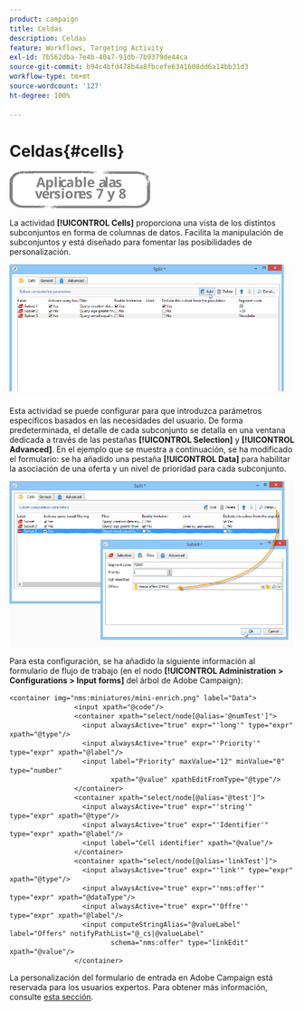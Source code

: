 ```yaml
---
product: campaign
title: Celdas
description: Celdas
feature: Workflows, Targeting Activity
exl-id: 7b562dba-7e4b-40a7-91db-7b9379de44ca
source-git-commit: b94c4bfd478b4a8fbcefe6341608dd6a14bb31d3
workflow-type: tm+mt
source-wordcount: '127'
ht-degree: 100%

---
```


# Celdas{#cells}

![](../../assets/common.svg)

La actividad **[!UICONTROL Cells]** proporciona una vista de los distintos subconjuntos en forma de columnas de datos. Facilita la manipulación de subconjuntos y está diseñado para fomentar las posibilidades de personalización.

![](assets/wf_split_cells.png)

Esta actividad se puede configurar para que introduzca parámetros específicos basados en las necesidades del usuario. De forma predeterminada, el detalle de cada subconjunto se detalla en una ventana dedicada a través de las pestañas **[!UICONTROL Selection]** y **[!UICONTROL Advanced]**. En el ejemplo que se muestra a continuación, se ha modificado el formulario: se ha añadido una pestaña **[!UICONTROL Data]** para habilitar la asociación de una oferta y un nivel de prioridad para cada subconjunto.

![](assets/wf_split_cells_with_customization.png)

Para esta configuración, se ha añadido la siguiente información al formulario de flujo de trabajo (en el nodo **[!UICONTROL Administration > Configurations > Input forms]** del árbol de Adobe Campaign):

```
<container img="nms:miniatures/mini-enrich.png" label="Data">
                <input xpath="@code"/>
                <container xpath="select/node[@alias='@numTest']">
                  <input alwaysActive="true" expr="'long'" type="expr" xpath="@type"/>
                  <input alwaysActive="true" expr="'Priority'" type="expr" xpath="@label"/>
                  <input label="Priority" maxValue="12" minValue="0" type="number"
                         xpath="@value" xpathEditFromType="@type"/>
                </container>
                <container xpath="select/node[@alias='@test']">
                  <input alwaysActive="true" expr="'string'" type="expr" xpath="@type"/>
                  <input alwaysActive="true" expr="'Identifier'" type="expr" xpath="@label"/>
                  <input label="Cell identifier" xpath="@value"/>
                </container>
                <container xpath="select/node[@alias='linkTest']">
                  <input alwaysActive="true" expr="'link'" type="expr" xpath="@type"/>
                  <input alwaysActive="true" expr="'nms:offer'" type="expr" xpath="@dataType"/>
                  <input alwaysActive="true" expr="'Offre'" type="expr" xpath="@label"/>
                  <input computeStringAlias="@valueLabel" label="Offers" notifyPathList="@_cs|@valueLabel"
                         schema="nms:offer" type="linkEdit" xpath="@value"/>
                </container>
```

La personalización del formulario de entrada en Adobe Campaign está reservada para los usuarios expertos. Para obtener más información, consulte [esta sección](../../configuration/using/identifying-a-form.md).
